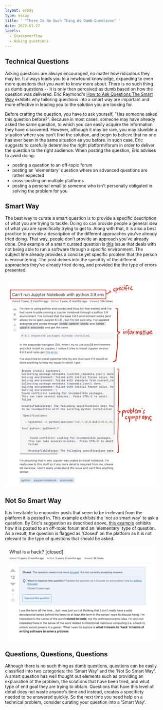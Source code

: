 ```yaml
---
layout: essay
type: essay
title: ' "There Is No Such Thing As Dumb Questions" '
date: 2022-01-27
labels:
  - Stackoverflow
  - Asking questions
---
```


## Technical Questions

  Asking questions are always encouraged, no matter how ridiculous they may be. It always leads you to a newfound knowledge, expanding to even more questions that you want to know more about. There is no such thing as dumb questions -- it is only then perceived as dumb based on how the question was delivered. Eric Raymond's [How to Ask Questions The Smart Way](http://www.catb.org/esr/faqs/smart-questions.html) exhibits why tailoring questions into a smart way are important and more effective in leading you to the solution you are looking for.  
  
  Before crafting the question, you have to ask yourself, "Has someone asked this question before?". Because in most cases, someone may have already asked the same question, to which you can easily acquire the information they have discovered. However, although it may be rare, you may stumble a situation where you can't find the solution, and begin to believe that no one has ever been in the same situation as you before. In such case, Eric suggests to carefully determine the right platform/forum in order to deliver the question to the right audience. When posting the question, Eric advises to avoid doing: 
  - posting a question to an off-topic forum
  - posting an 'elementary' question where an advanced questions are rather expected
  - cross-posting on multiple platforms
  - posting a personal email to someone who isn't personally obligated in solving the problem for you 
  
## Smart Way 
  
  The best way to curate a smart question is to provide a specific description of what you are trying to tackle. Doing so can provide people a general idea of what you are specifically trying to get to. Along with that, it is also a best practice to provide a description of the different approaches you've already tried doing. That way, people don't provide an approach you've already done. One example of a smart curated question is [this](https://stackoverflow.com/questions/64791035/cant-run-jupyter-notebook-with-python-3-9-env) issue that deals with not being able to run a software through a specific environment. The subject line already provides a concise yet specific problem that the person is encountering. The post delves into the specifity of the different approaches they've already tried doing, and provided the the type of errors presented.  
  
##  <img class="ui image" src="../images/smart_question.jpg"> 
  
  

## Not So Smart Way

  It is inevitable to encounter posts that seem to be irrelevant from the platform it is posted in. This example exhibits the 'not so smart way' to ask a question. By Eric's suggestion as described above, [this example](https://stackoverflow.com/questions/3527174/what-is-a-hack?noredirect=1&lq=1) exhibits how it is posted to an off-topic forum and an 'elementary' type of question. As a result, the question is flagged as 'Closed' on the platform as it is not relevant to the type of questions that should be asked. 
  
<img class="ui image" src="../images/not_so_smart_question.jpg">
  
  
  
## Questions, Questions, Questions

  Although there is no such thing as dumb questions, questions can be easily classified into two categories: the 'Smart Way' and the 'Not So Smart Way'. A smart question has well thought out elements such as providing an explanation of the problem, the solutions that have been tried, and what type of end goal they are trying to obtain. Questions that have this level of detail does not waste anyone's time and instead, creates a specificty needed to be answered quickly. So the next time you need help on a technical problem, consider curating your question into a 'Smart Way'. 
  
  
  
  
  
  
  
  

